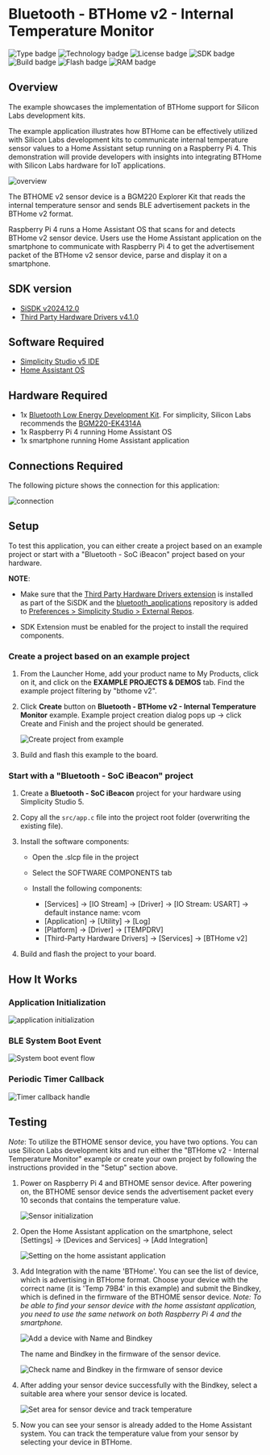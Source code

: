 # Bluetooth - BTHome v2 - Internal Temperature Monitor #

![Type badge](https://img.shields.io/badge/Type-Virtual%20Application-green)
![Technology badge](https://img.shields.io/badge/Technology-Bluetooth-green)
![License badge](https://img.shields.io/badge/License-Zlib-green)
![SDK badge](https://img.shields.io/badge/SDK-v2024.12.0-green)
![Build badge](https://img.shields.io/badge/Build-passing-green)
![Flash badge](https://img.shields.io/badge/Flash-187.65%20KB-blue)
![RAM badge](https://img.shields.io/badge/RAM-10.5%20KB-blue)
## Overview ##

The example showcases the implementation of BTHome support for Silicon Labs development kits.

The example application illustrates how BTHome can be effectively utilized with Silicon Labs development kits to communicate internal temperature sensor values to a Home Assistant setup running on a Raspberry Pi 4. This demonstration will provide developers with insights into integrating BTHome with Silicon Labs hardware for IoT applications.

![overview](image/overview.png)

The BTHOME v2 sensor device is a BGM220 Explorer Kit that reads the internal temperature sensor and sends BLE advertisement packets in the BTHome v2 format.

Raspberry Pi 4 runs a Home Assistant OS that scans for and detects BTHome v2 sensor device. Users use the Home Assistant application on the smartphone to communicate with Raspberry Pi 4 to get the advertisement packet of the BTHome v2 sensor device, parse and display it on a smartphone.

## SDK version ##

- [SiSDK v2024.12.0](https://github.com/SiliconLabs/simplicity_sdk)
- [Third Party Hardware Drivers v4.1.0](https://github.com/SiliconLabs/third_party_hw_drivers_extension)

## Software Required ##

- [Simplicity Studio v5 IDE](https://www.silabs.com/developers/simplicity-studio)
- [Home Assistant OS](https://www.home-assistant.io/)

## Hardware Required ##

- 1x [Bluetooth Low Energy Development Kit](https://www.silabs.com/development-tools/wireless/bluetooth). For simplicity, Silicon Labs recommends the [BGM220-EK4314A](https://www.silabs.com/development-tools/wireless/bluetooth/bgm220-explorer-kit)
- 1x Raspberry Pi 4 running Home Assistant OS
- 1x smartphone running Home Assistant application

## Connections Required ##

The following picture shows the connection for this application:

![connection](image/connection.png)

## Setup ##

To test this application, you can either create a project based on an example project or start with a "Bluetooth - SoC iBeacon" project based on your hardware.

**NOTE**:

- Make sure that the [Third Party Hardware Drivers extension](https://github.com/SiliconLabs/third_party_hw_drivers_extension) is installed as part of the SiSDK and the [bluetooth_applications](https://github.com/SiliconLabs/bluetooth_applications) repository is added to [Preferences > Simplicity Studio > External Repos](https://docs.silabs.com/simplicity-studio-5-users-guide/latest/ss-5-users-guide-about-the-launcher/welcome-and-device-tabs).

- SDK Extension must be enabled for the project to install the required components.

### Create a project based on an example project ###

1. From the Launcher Home, add your product name to My Products, click on it, and click on the **EXAMPLE PROJECTS & DEMOS** tab. Find the example project filtering by "bthome v2".

2. Click **Create** button on **Bluetooth - BTHome v2 - Internal Temperature Monitor** example. Example project creation dialog pops up -> click Create and Finish and the project should be generated.

    ![Create project from example](image/create_project_from_example.png)

3. Build and flash this example to the board.

### Start with a "Bluetooth - SoC iBeacon" project ###

1. Create a **Bluetooth - SoC iBeacon** project for your hardware using Simplicity Studio 5.

2. Copy all the `src/app.c` file into the project root folder (overwriting the existing file).

3. Install the software components:

    - Open the .slcp file in the project

    - Select the SOFTWARE COMPONENTS tab

    - Install the following components:
      - [Services] → [IO Stream] → [Driver] → [IO Stream: USART] → default instance name: vcom
      - [Application] → [Utility] → [Log]
      - [Platform] → [Driver] → [TEMPDRV]
      - [Third-Party Hardware Drivers] → [Services] → [BTHome v2]

4. Build and flash the project to your board.

## How It Works ##

### Application Initialization ###

![application initialization](image/app_init.png)

### BLE System Boot Event ###

![System boot event flow](image/system_boot_event.png)

### Periodic Timer Callback ###

![Timer callback handle](image/timer_handle.png)

## Testing ##

*Note*: To utilize the BTHOME sensor device, you have two options. You can use Silicon Labs development kits and run either the "BTHome v2 - Internal Temperature Monitor" example or create your own project by following the instructions provided in the "Setup" section above.

1. Power on Raspberry Pi 4 and BTHOME sensor device. After powering on, the BTHOME sensor device sends the advertisement packet every 10 seconds that contains the temperature value.

    ![Sensor initialization](image/sensor_initialize_log.png)

2. Open the Home Assistant application on the smartphone, select [Settings] → [Devices and Services] → [Add Integration]

    ![Setting on the home assistant application](image/app_setting.png)

3. Add Integration with the name 'BTHome'. You can see the list of device, which is advertising in BTHome format. Choose your device with the correct name (it is 'Temp 79B4' in this example) and submit the Bindkey, which is defined in the firmware of the BTHOME sensor device. *Note: To be able to find your sensor device with the home assistant application, you need to use the same network on both Raspberry Pi 4 and the smartphone.*

    ![Add a device with Name and Bindkey](image/add_device.png)

    The name and Bindkey in the firmware of the sensor device.

    ![Check name and Bindkey in the firmware of sensor device](image/bindkey_sensor_device.png)

4. After adding your sensor device successfully with the Bindkey, select a suitable area where your sensor device is located.

    ![Set area for sensor device and track temperature](image/track_sensor_value.png)

5. Now you can see your sensor is already added to the Home Assistant system. You can track the temperature value from your sensor by selecting your device in BTHome.
